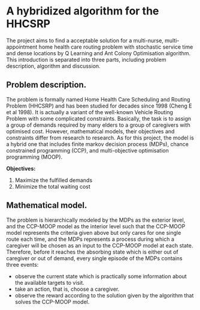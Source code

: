# A hybridized algorithm for the HHCSRP
The project aims to find a acceptable solution for a multi-nurse, multi-appointment home health care routing problem with stochastic service time and dense locations by Q Learning and Ant Colony Optimisation algorithm. This introduction is separated into three parts, including problem description, algorithm and discussion.

## Problem description.

The problem is formally named Home Health Care Scheduling and Routing Problem (HHCSRP) and has been studied for decades since 1998 (Cheng E et al 1998). It is actually a variant of the well-known Vehicle Routing Problem with some complicated constraints. Basically, the task is to assign a group of demands required by many elders to a group of caregivers with optimised cost. However, mathematical models, their objectives and constraints differ from research to research. As for this project, the model is a hybrid one that includes finite markov decision process (MDPs), chance constrained programming (CCP), and multi-objective optimisation programming (MOOP).

**Objectives:**
1. Maximize the fulfilled demands
2. Minimize the total waiting cost

## Mathematical model.

The problem is hierarchically modeled by the MDPs as the exterior level, and the CCP-MOOP model as the interior level such that the CCP-MOOP model represents the criteria given above but only cares for one single route each time, and the MDPs represents a process during which a caregiver will be chosen as an input to the CCP-MOOP model at each state. Therefore, before it reaches the absorbing state which is either out of caregiver or out of demand, every single episode of the MDPs contains three events: 
   - observe the current state which is practically some information about the available targets to visit.
   - take an action, that is, choose a caregiver.
   - observe the reward according to the solution given by the algorithm that solves the CCP-MOOP model.

